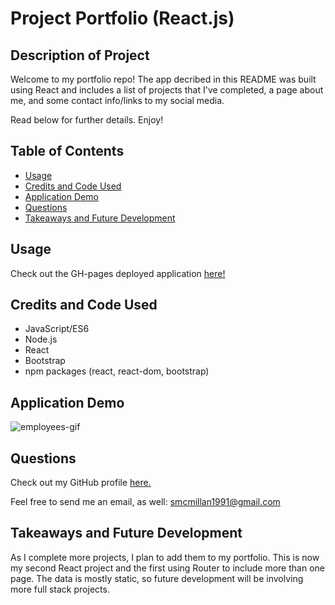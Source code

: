 # Project Portfolio (React.js)

## Description of Project
Welcome to my portfolio repo!  The app decribed in this README was built using React and includes a list of projects that I've completed, a page about me, and some contact info/links to my social media.  

Read below for further details.  Enjoy!

## Table of Contents

- [Usage](#usage)
- [Credits and Code Used](#credits-and-code-used)
- [Application Demo](#application-demo)
- [Questions](#questions)
- [Takeaways and Future Development](#takeaways-and-future-development)

## Usage
Check out the GH-pages deployed application [here!](https://smcmillan28.github.io/REACTive-employee-directory/)

## Credits and Code Used

- JavaScript/ES6
- Node.js
- React
- Bootstrap
- npm packages (react, react-dom, bootstrap)

## Application Demo

![employees-gif](./public/images/employees.gif)

## Questions
Check out my GitHub profile [here.](https://github.com/smcmillan28)

Feel free to send me an email, as well: smcmillan1991@gmail.com

## Takeaways and Future Development
As I complete more projects, I plan to add them to my portfolio.  This is now my second React project and the first using Router to include more than one page.  The data is mostly static, so future development will be involving more full stack projects.